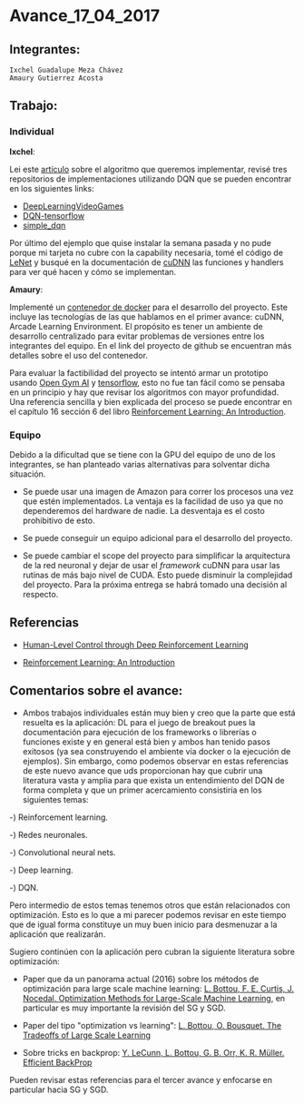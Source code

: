 # Avance_17_04_2017
## Integrantes:

    Ixchel Guadalupe Meza Chávez  
    Amaury Gutierrez Acosta  

## Trabajo:
### Individual

**Ixchel**:  

Lei este [artículo](https://www.dropbox.com/s/auocakuljym0hec/mnih2015.pdf?dl=0) sobre el algoritmo que queremos implementar, revisé tres repositorios de implementaciones utilizando DQN que se pueden encontrar en los siguientes links:
* [DeepLearningVideoGames](https://github.com/asrivat1/DeepLearningVideoGames)  
* [DQN-tensorflow](https://github.com/devsisters/DQN-tensorflow)  
* [simple_dqn](https://github.com/tambetm/simple_dqn/tree/master/src)  

Por último del ejemplo que quise instalar la semana pasada y no pude porque mi tarjeta no cubre con la capability necesaria, tomé el código de [LeNet](https://github.com/tbennun/cudnn-training/blob/master/lenet.cu) y busqué en la documentación de [cuDNN](https://www.dropbox.com/s/z6lolxum907go04/cudnn_library.pdf?dl=0) las funciones y handlers para ver qué hacen y cómo se implementan.

**Amaury**:

Implementé un [contenedor de docker](https://github.com/amaurs/docker-cudnn) para el desarrollo del proyecto. Este incluye las tecnologías de las que hablamos en el primer avance: cuDNN, Arcade Learning Environment. El propósito es tener un ambiente de desarrollo centralizado para evitar problemas de versiones entre los integrantes del equipo. En el link del proyecto de github se encuentran más detalles sobre el uso del contenedor.

Para evaluar la factibilidad del proyecto se intentó armar un prototipo usando [Open Gym AI](https://github.com/openai/gym) y [tensorflow](https://github.com/tensorflow/tensorflow), esto no fue tan fácil como se pensaba en un principio y hay que revisar los algoritmos con mayor profundidad. Una referencia sencilla y bien explicada del proceso se puede encontrar en el capítulo 16 sección 6 del libro [Reinforcement Learning: An Introduction](https://www.dropbox.com/s/w2lyhd3nsyqx7j2/bookdraft2016sep.pdf?dl=0).

### Equipo

Debido a la dificultad que se tiene con la GPU del equipo de uno de los integrantes, se han planteado varias alternativas para solventar dicha situación. 

- Se puede usar una imagen de Amazon para correr los procesos una vez que estén implementados. La ventaja es la facilidad de uso ya que no dependeremos del hardware de nadie. La desventaja es el costo prohibitivo de esto.

- Se puede conseguir un equipo adicional para el desarrollo del proyecto.

- Se puede cambiar el scope del proyecto para simplificar la arquitectura de la red neuronal y dejar de usar el *framework* cuDNN para usar las rutinas de más bajo nivel de CUDA. Esto puede disminuir la complejidad del proyecto. Para la próxima entrega se habrá tomado una decisión al respecto.

 ## Referencias
 
 - [Human-Level Control through Deep Reinforcement Learning](https://www.dropbox.com/s/auocakuljym0hec/mnih2015.pdf?dl=0)

 - [Reinforcement Learning: An Introduction](https://www.dropbox.com/s/w2lyhd3nsyqx7j2/bookdraft2016sep.pdf?dl=0)

 ## Comentarios sobre el avance:

 * Ambos trabajos individuales están muy bien y creo que la parte que está resuelta es la aplicación: DL para el juego de breakout pues la documentación para ejecución de los frameworks o librerías o funciones existe y en general está bien y ambos han tenido pasos exitosos (ya sea construyendo el ambiente vía docker o la ejecución de ejemplos). Sin embargo, como podemos observar en estas referencias de este nuevo avance que uds proporcionan hay que cubrir una literatura vasta y amplia para que exista un entendimiento del DQN de forma completa y que un primer acercamiento consistiría en los siguientes temas:

-) Reinforcement learning.

-) Redes neuronales.

-) Convolutional neural nets.

-) Deep learning.

-) DQN.

Pero intermedio de estos temas tenemos otros que están relacionados con optimización. Esto es lo que a mi parecer podemos revisar en este tiempo que de igual forma constituye un muy buen inicio para desmenuzar a la aplicación que realizarán. 

Sugiero continúen con la aplicación pero cubran la siguiente literatura sobre optimización:

* Paper que da un panorama actual (2016) sobre los métodos de optimización para large scale machine learning: [L. Bottou, F. E. Curtis, J. Nocedal. Optimization Methods for Large-Scale Machine Learning](http://leon.bottou.org/publications/pdf/tr-optml-2016.pdf), en particular es muy importante la revisión del SG y SGD.

* Paper del tipo "optimization vs learning": [L. Bottou, O. Bousquet. The Tradeoffs of Large Scale Learning](http://leon.bottou.org/publications/pdf/nips-2007.pdf)

* Sobre tricks en backprop: [Y. LeCunn, L. Bottou, G. B. Orr, K. R. Müller. Efficient BackProp](http://yann.lecun.com/exdb/publis/pdf/lecun-98b.pdf)

Pueden revisar estas referencias para el tercer avance y enfocarse en particular hacia SG y SGD.






